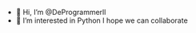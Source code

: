 - 👋 Hi, I’m @DeProgrammerll
- 👀 I’m interested in Python
  I hope we can collaborate

<!---
DeProgrammerll/DeProgrammerll is a ✨ special ✨ repository because its `README.md` (this file) appears on your GitHub profile.
You can click the Preview link to take a look at your changes.
--->
